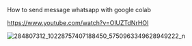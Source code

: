 How to send message whatsapp with google colab

https://www.youtube.com/watch?v=OlUZTdNrHOI

![284807312_10228757407188450_5750963349628949222_n](https://user-images.githubusercontent.com/99067179/170902695-ad0eb5f7-b244-48d6-9810-804aac304c9c.jpg)

